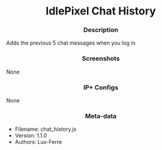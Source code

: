 <h1 align="center">IdlePixel Chat History</h1>

<h3 align="center"> Description</h3>

Adds the previous 5 chat messages when you log in

<h3 align="center"> Screenshots</h3>

None

<h3 align="center"> IP+ Configs</h3>

None

<h3 align="center"> Meta-data</h3>

 - Filename: chat_history.js
 - Version: 1.1.0
 - Authors: Lux-Ferre

